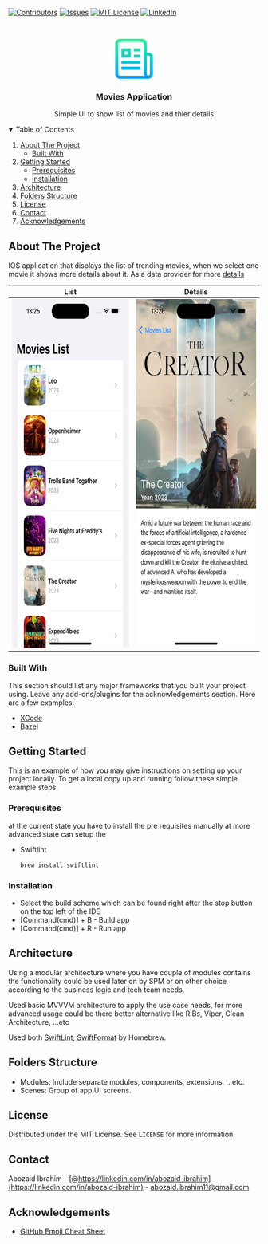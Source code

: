 <!--
*** Thanks for checking out the Best-README-Template. If you have a suggestion
*** that would make this better, please fork the repo and create a pull request
*** or simply open an issue with the tag "enhancement".
*** Thanks again! Now go create something AMAZING! :D
-->



<!-- PROJECT SHIELDS -->
<!--
*** I'm using markdown "reference style" links for readability.
*** Reference links are enclosed in brackets [ ] instead of parentheses ( ).
*** See the bottom of this document for the declaration of the reference variables
*** for contributors-url, forks-url, etc. This is an optional, concise syntax you may use.
*** https://www.markdownguide.org/basic-syntax/#reference-style-links
-->
[![Contributors][contributors-shield]][contributors-url]
[![Issues][issues-shield]][issues-url]
[![MIT License][license-shield]][license-url]
[![LinkedIn][linkedin-shield]][linkedin-url]


<!-- PROJECT LOGO -->
<br />
<p align="center">
  <a href="https://github.com/othneildrew/Best-README-Template">
    <img src="images/logo.png" alt="Logo" width="80" height="80">
  </a>

  <h3 align="center">Movies Application</h3>

  <p align="center">
    Simple UI to show list of movies and thier details
  
</p>



<!-- TABLE OF CONTENTS -->
<details open="open">
  <summary>Table of Contents</summary>
  <ol>
    <li>
      <a href="#about-the-project">About The Project</a>
      <ul>
        <li><a href="#built-with">Built With</a></li>
      </ul>
    </li>
    <li>
      <a href="#getting-started">Getting Started</a>
      <ul>
        <li><a href="#prerequisites">Prerequisites</a></li>
        <li><a href="#installation">Installation</a></li>
      </ul>
    </li>
    <li><a href="#architecture">Architecture</a></li>
    <li><a href="#folders-structure">Folders Structure</a></li>
    <li><a href="#license">License</a></li>
    <li><a href="#contact">Contact</a></li>
    <li><a href="#acknowledgements">Acknowledgements</a></li>
  </ol>
</details>



<!-- ABOUT THE PROJECT -->
## About The Project

IOS application that displays the list of trending movies, when we select one movie it shows more details about it. As a data provider for more [details](./Requirements.pdf) 

| List | Details |
|  :---:  |  :---:  |
| <img src="./images/list.png" height=700/> | <img src="./images/details.png" height=700 /> |


### Built With

This section should list any major frameworks that you built your project using. Leave any add-ons/plugins for the acknowledgements section. Here are a few examples.
* [XCode](https://getbootstrap.com)
* [Bazel](https://docs.bazel.build/versions/5.0.0/tutorial/ios-app.html)


<!-- GETTING STARTED -->
## Getting Started

This is an example of how you may give instructions on setting up your project locally.
To get a local copy up and running follow these simple example steps.

### Prerequisites

at the current state you have to install the pre requisites manually at more advanced state can setup the 
* Swiftlint
  ```sh
  brew install swiftlint
  ```

### Installation
* Select the build scheme which can be found right after the stop button on the top left of the IDE
* [Command(cmd)] + B - Build app
* [Command(cmd)] + R - Run app



<!-- Architecture -->
## Architecture

Using a modular architecture where you have couple of modules contains the functionality could be used later on by SPM or on other choice according to the business logic and tech team needs. 

Used basic MVVVM architecture to apply the use case needs, for more advanced usage could be there better alternative like RIBs, Viper, Clean Architecture, ...etc

Used both [SwiftLint](https://github.com/realm/SwiftLint), [SwiftFormat](https://github.com/nicklockwood/SwiftFormat) by Homebrew. 



## Folders Structure
* Modules: Include separate modules, components, extensions, ...etc.
* Scenes: Group of app UI screens.


<!-- LICENSE -->
## License

Distributed under the MIT License. See `LICENSE` for more information.


<!-- CONTACT -->
## Contact

Abozaid Ibrahim - [@https://linkedin.com/in/abozaid-ibrahim](https://linkedin.com/in/abozaid-ibrahim) - abozaid.ibrahim11@gmail.com


<!-- ACKNOWLEDGEMENTS -->
## Acknowledgements
* [GitHub Emoji Cheat Sheet](https://www.webpagefx.com/tools/emoji-cheat-sheet)



<!-- MARKDOWN LINKS & IMAGES -->
<!-- https://www.markdownguide.org/basic-syntax/#reference-style-links -->
[contributors-shield]: https://img.shields.io/github/contributors/abozaid-ibrahim/repo.svg?style=for-the-badge
[contributors-url]: https://github.com/abozaid-ibrahim/MoviesApplication/graphs/contributors
[issues-shield]: https://img.shields.io/github/issues/abozaid-ibrahim/repo.svg?style=for-the-badge
[issues-url]: https://github.com/abozaid-ibrahim/MoviesApplication/issues
[license-shield]: https://img.shields.io/github/license/abozaid-ibrahim/repo.svg?style=for-the-badge
[license-url]: https://github.com/abozaid-ibrahim/MoviesApplication/blob/master/LICENSE.txt
[linkedin-shield]: https://img.shields.io/badge/-LinkedIn-black.svg?style=for-the-badge&logo=linkedin&colorB=555
[linkedin-url]: https://linkedin.com/in/abozaid-ibrahim

